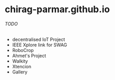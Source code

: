 # chirag-parmar.github.io

###### TODO
* decentralised IoT Project
* IEEE Xplore link for SWAG
* RoboCrop
* Ahmet's Project
* Walkity
* Xtencion
* Gallery
